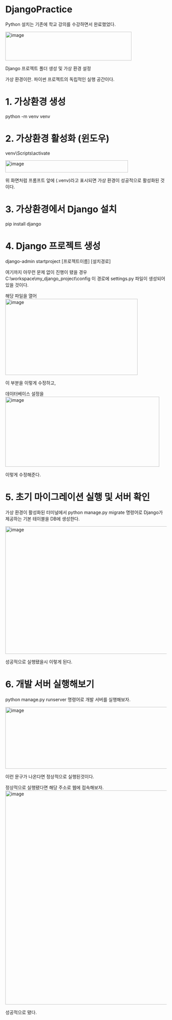 # DjangoPractice

Python 설치는 기존에 학교 강의를 수강하면서 완료했었다.

<img width="394" height="90" alt="image" src="https://github.com/user-attachments/assets/839cbb08-6c1d-4096-a39e-fdcc9ab9a470" />


Django 프로젝트 폴더 생성 및 가상 환경 설정

가상 환경이란.
파이썬 프로젝트의 독립적인 실행 공간이다. 

# 1. 가상환경 생성
python -m venv venv

# 2. 가상환경 활성화 (윈도우)
venv\Scripts\activate

<img width="383" height="38" alt="image" src="https://github.com/user-attachments/assets/90f96541-3cfd-4a15-843c-dc810b7840fd" />

위 화면처럼 프롬프트 앞에 (.venv)라고 표시되면 가상 환경이 성공적으로 활성화된 것이다.

# 3. 가상환경에서 Django 설치
pip install django

# 4. Django 프로젝트 생성
django-admin startproject [프로젝트이름] [설치경로]

여기까지 아무런 문제 없이 진행이 됐을 경우
C:\workspace\my_django_project\config
이 경로에 settings.py 파일이 생성되어 있을 것이다.

해당 파일을 열어
<img width="413" height="238" alt="image" src="https://github.com/user-attachments/assets/c6cd4ce0-ec5f-4d78-b5f3-b5e22857a224" />

이 부분을 이렇게 수정하고,

데이터베이스 설정을 
<img width="481" height="219" alt="image" src="https://github.com/user-attachments/assets/89812099-a3b9-4896-88bc-05aa6e5805d1" />

이렇게 수정해준다.


# 5. 초기 마이그레이션 실행 및 서버 확인
가상 환경이 활성화된 터미널에서
python manage.py migrate 명령어로 Django가 제공하는 기본 테이블을 DB에 생성한다.

<img width="629" height="399" alt="image" src="https://github.com/user-attachments/assets/a7edbf3e-367a-48dd-bdfe-a81b5507fbae" />

성공적으로 실행됐을시 이렇게 된다.

# 6. 개발 서버 실행해보기

python manage.py runserver 명령어로 개발 서버를 실행해보자.

<img width="877" height="193" alt="image" src="https://github.com/user-attachments/assets/6ec8c913-f9f8-4d95-a9b7-7d387f4f361b" />

이런 문구가 나온다면 정상적으로 실행된것이다.

정상적으로 실행됐다면 해당 주소로 웹에 접속해보자.
<img width="1361" height="669" alt="image" src="https://github.com/user-attachments/assets/08bf1033-2270-48c4-88c1-61679e2027dc" />

성공적으로 됐다.




